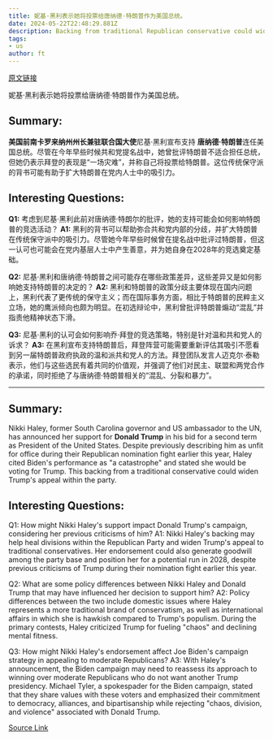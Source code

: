 ```yaml
---
title: 妮基·黑利表示她将投票给唐纳德·特朗普作为美国总统。
date: 2024-05-22T22:48:29.881Z
description: Backing from traditional Republican conservative could widen ex-president’s appeal in party
tags: 
- us
author: ft
---
```


[原文链接](https://ft.com/content/447a60ef-7f63-4ab2-9bf7-d1bb7d398088)

妮基·黑利表示她将投票给唐纳德·特朗普作为美国总统。

## Summary:
**美国前南卡罗来纳州州长兼驻联合国大使**尼基·黑利宣布支持 **唐纳德·特朗普**连任美国总统。尽管在今年早些时候共和党提名战中，她曾批评特朗普不适合担任总统，但她仍表示拜登的表现是“一场灾难”，并称自己将投票给特朗普。这位传统保守派的背书可能有助于扩大特朗普在党内人士中的吸引力。

## Interesting Questions:
**Q1:** 考虑到尼基·黑利此前对唐纳德·特朗尔的批评，她的支持可能会如何影响特朗普的竞选活动？
**A1:** 黑利的背书可以帮助弥合共和党内部的分歧，并扩大特朗普在传统保守派中的吸引力。尽管她今年早些时候曾在提名战中批评过特朗普，但这一认可也可能会在党内基层人士中产生善意，并为她自身在2028年的竞选奠定基础。

**Q2:** 尼基·黑利和唐纳德·特朗普之间可能存在哪些政策差异，这些差异又是如何影响她支持特朗普的决定的？
**A2:** 黑利和特朗普的政策分歧主要体现在国内问题上，黑利代表了更传统的保守主义；而在国际事务方面，相比于特朗普的民粹主义立场，她的鹰派倾向也颇为明显。在初选辩论中，黑利曾批评特朗普煽动“混乱”并指责他精神状态下滑。

**Q3:** 尼基·黑利的认可会如何影响乔·拜登的竞选策略，特别是针对温和共和党人的诉求？
**A3:** 在黑利宣布支持特朗普后，拜登阵营可能需要重新评估其吸引不愿看到另一届特朗普政府执政的温和派共和党人的方法。拜登团队发言人迈克尔·泰勒表示，他们与这些选民有着共同的价值观，并强调了他们对民主、联盟和两党合作的承诺，同时拒绝了与唐纳德·特朗普相关的“混乱、分裂和暴力”。

---

## Summary:
Nikki Haley, former South Carolina governor and US ambassador to the UN, has announced her support for **Donald Trump** in his bid for a second term as President of the United States. Despite previously describing him as unfit for office during their Republican nomination fight earlier this year, Haley cited Biden's performance as "a catastrophe" and stated she would be voting for Trump. This backing from a traditional conservative could widen Trump's appeal within the party.

## Interesting Questions:
Q1: How might Nikki Haley's support impact Donald Trump's campaign, considering her previous criticisms of him?
A1: Nikki Haley's backing may help heal divisions within the Republican Party and widen Trump's appeal to traditional conservatives. Her endorsement could also generate goodwill among the party base and position her for a potential run in 2028, despite previous criticisms of Trump during their nomination fight earlier this year.

Q2: What are some policy differences between Nikki Haley and Donald Trump that may have influenced her decision to support him?
A2: Policy differences between the two include domestic issues where Haley represents a more traditional brand of conservatism, as well as international affairs in which she is hawkish compared to Trump's populism. During the primary contests, Haley criticized Trump for fueling "chaos" and declining mental fitness.

Q3: How might Nikki Haley's endorsement affect Joe Biden's campaign strategy in appealing to moderate Republicans?
A3: With Haley's announcement, the Biden campaign may need to reassess its approach to winning over moderate Republicans who do not want another Trump presidency. Michael Tyler, a spokespader for the Biden campaign, stated that they share values with these voters and emphasized their commitment to democracy, alliances, and bipartisanship while rejecting "chaos, division, and violence" associated with Donald Trump.

[Source Link](https://ft.com/content/447a60ef-7f63-4ab2-9bf7-d1bb7d398088)

